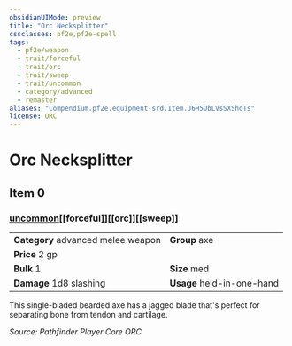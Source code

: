 ```yaml
---
obsidianUIMode: preview
title: "Orc Necksplitter"
cssclasses: pf2e,pf2e-spell
tags:
  - pf2e/weapon
  - trait/forceful
  - trait/orc
  - trait/sweep
  - trait/uncommon
  - category/advanced
  - remaster
aliases: "Compendium.pf2e.equipment-srd.Item.J6H5UbLVsSXShoTs"
license: ORC
---
```

# Orc Necksplitter
## Item 0
### [uncommon](uncommon "Uncommon Rarity Trait")[[forceful]][[orc]][[sweep]]

|  |  |
| -- | -- |
| **Category** advanced melee weapon | **Group** axe |
| **Price** 2 gp |  |
| **Bulk** 1 | **Size** med |
| **Damage** 1d8 slashing  | **Usage** held-in-one-hand |



This single-bladed bearded axe has a jagged blade that's perfect for separating bone from tendon and cartilage.

*Source: Pathfinder Player Core*
*ORC*